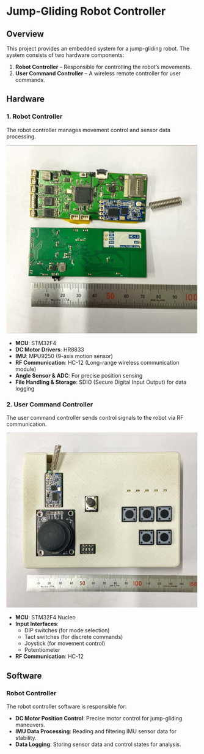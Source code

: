 # Jump-Gliding Robot Controller  

## Overview  
This project provides an embedded system for a jump-gliding robot. The system consists of two hardware components:  
1. **Robot Controller** – Responsible for controlling the robot’s movements.  
2. **User Command Controller** – A wireless remote controller for user commands.  

## Hardware  

### 1. Robot Controller  
The robot controller manages movement control and sensor data processing.  

<img src="Jump-glider%20controller.jpeg" width="500">

- **MCU**: STM32F4  
- **DC Motor Drivers**: HR8833  
- **IMU**: MPU9250 (9-axis motion sensor)  
- **RF Communication**: HC-12 (Long-range wireless communication module)  
- **Angle Sensor & ADC**: For precise position sensing  
- **File Handling & Storage**: SDIO (Secure Digital Input Output) for data logging  

### 2. User Command Controller  
The user command controller sends control signals to the robot via RF communication.  

<img src="User%20command%20controller.jpeg" width="500">

- **MCU**: STM32F4 Nucleo  
- **Input Interfaces**:  
  - DIP switches (for mode selection)  
  - Tact switches (for discrete commands)  
  - Joystick (for movement control)
  - Potentiometer  
- **RF Communication**: HC-12  

## Software  

### Robot Controller  
The robot controller software is responsible for:  
- **DC Motor Position Control**: Precise motor control for jump-gliding maneuvers.  
- **IMU Data Processing**: Reading and filtering IMU sensor data for stability.  
- **Data Logging**: Storing sensor data and control states for analysis.  
